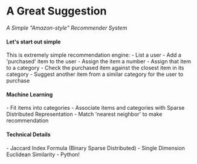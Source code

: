# A Great Suggestion #
<i>A Simple "Amazon-style" Recommender System</i>

<h4>Let's start out simple</h4>
This is extremely simple recommendation engine:
- List a user
- Add a 'purchased' item to the user
- Assign the item a number
- Assign that item to a category
- Check the purchased item against the closest item in its category
- Suggest another item from a similar category for the user to purchase

<h4>Machine Learning</h4>
- Fit items into categories
- Associate items and categories with Sparse Distributed Representation
- Match 'nearest neighbor' to make recommendation

<h4>Technical Details</h4>
- Jaccard Index Formula (Binary Sparse Distributed)
- Single Dimension Euclidean Similarity
- Python!
